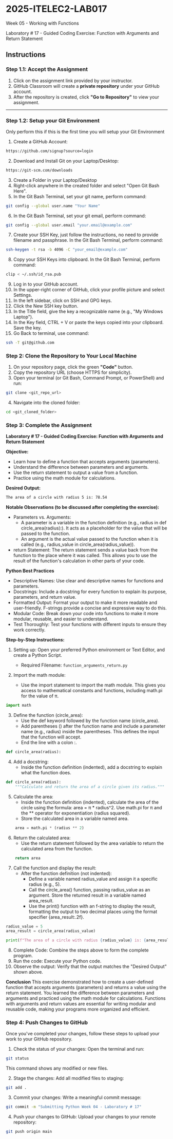 # 2025-ITELEC2-LAB017
Week 05 - Working with Functions

Laboratory # 17 - Guided Coding Exercise: Function with Arguments and Return Statement

## **Instructions**

### **Step 1.1: Accept the Assignment**

   1. Click on the assignment link provided by your instructor.
   2. GitHub Classroom will create a **private repository** under your GitHub account.
   3. After the repository is created, click **"Go to Repository"** to view your assignment.

---

### **Step 1.2: Setup your Git Environment**
Only perform this if this is the first time you will setup your Git Environment

   1. Create a GitHub Account:
   ```bash
   https://github.com/signup?source=login
   ```
      
   2. Download and Install Git on your Laptop/Desktop:
   ```bash
   https://git-scm.com/downloads
   ```
   
   3. Create a Folder in your Laptop/Desktop
   4. Right-click anywhere in the created folder and select "Open Git Bash Here".
   5. In the Git Bash Terminal, set your git name, perform command:
   ```bash
   git config --global user.name "Your Name"
   ```
   
   6. In the Git Bash Terminal, set your git email, perform command:
   ```bash
   git config --global user.email "your.email@example.com"
   ```
   
   7. Create your SSH Key, just follow the instructions, no need to provide filename and passphrase. In the Git Bash Terminal, perform command:
   ```bash
   ssh-keygen -t rsa -b 4096 -C "your_email@example.com"
   ```
   
   8. Copy your SSH Keys into clipboard. In the Git Bash Terminal, perform command:
   ```bash
   clip < ~/.ssh/id_rsa.pub
   ```
   
   9. Log in to your GitHub account.
   10. In the upper-right corner of GitHub, click your profile picture and select Settings.
   11. In the left sidebar, click on SSH and GPG keys.
   12. Click the New SSH key button.
   13. In the Title field, give the key a recognizable name (e.g., "My Windows Laptop").
   14. In the Key field, CTRL + V or paste the keys copied into your clipboard. Save the key.
   15. Go Back to terminal, use command:
   ```bash
   ssh -T git@github.com
   ```

### **Step 2: Clone the Repository to Your Local Machine**

   1. On your repository page, click the green **"Code"** button.
   2. Copy the repository URL (choose HTTPS for simplicity).
   3. Open your terminal (or Git Bash, Command Prompt, or PowerShell) and run:
   
   ```bash
   git clone <git_repo_url>
   ```
   
   4. Navigate into the cloned folder:
   
   ```bash
   cd <git_cloned_folder>
   ```

### **Step 3: Complete the Assignment**

**Laboratory # 17 - Guided Coding Exercise: Function with Arguments and Return Statement**

   **Objective:**
   - Learn how to define a function that accepts arguments (parameters).
   - Understand the difference between parameters and arguments.
   - Use the return statement to output a value from a function.
   - Practice using the math module for calculations.

   **Desired Output:**
   ```bash
   The area of a circle with radius 5 is: 78.54
   ```
      
   **Notable Observations (to be discussed after completing the exercise):**
   - Parameters vs. Arguments:
      - A parameter is a variable in the function definition (e.g., radius in def circle_area(radius):). It acts as a placeholder for the value that will be passed to the function.
      - An argument is the actual value passed to the function when it is called (e.g., radius_value in circle_area(radius_value)).
   - return Statement: The return statement sends a value back from the function to the place where it was called. This allows you to use the result of the function's calculation in other parts of your code.

   **Python Best Practices**
   - Descriptive Names: Use clear and descriptive names for functions and parameters.
   - Docstrings: Include a docstring for every function to explain its purpose, parameters, and return value.
   - Formatted Output: Format your output to make it more readable and user-friendly. F-strings provide a concise and expressive way to do this.
   - Modular Code: Break down your code into functions to make it more modular, reusable, and easier to understand.
   - Test Thoroughly: Test your functions with different inputs to ensure they work correctly.

   **Step-by-Step Instructions:**

   1. Setting up: Open your preferred Python environment or Text Editor, and create a Python Script.
      - Required Filename: `function_arguments_return.py`
      
   2. Import the math module:
      - Use the import statement to import the math module. This gives you access to mathematical constants and functions, including math.pi for the value of π.
```python
import math
```
      
   3. Define the function (circle_area):
      - Use the def keyword followed by the function name (circle_area).
      - Add parentheses () after the function name and include a parameter name (e.g., radius) inside the parentheses. This defines the input that the function will accept.
      - End the line with a colon :.
```python
def circle_area(radius):
```

   4. Add a docstring:
      - Inside the function definition (indented), add a docstring to explain what the function does.
```python
def circle_area(radius):
    """Calculate and return the area of a circle given its radius."""
```

   5. Calculate the area:
      - Inside the function definition (indented), calculate the area of the circle using the formula: area = π * radius^2. Use math.pi for π and the ** operator for exponentiation (radius squared).
      - Store the calculated area in a variable named area.
```python
    area = math.pi * (radius ** 2)
```

   6. Return the calculated area:
      - Use the return statement followed by the area variable to return the calculated area from the function.
```python
    return area
```

   7. Call the function and display the result:
      - After the function definition (not indented):
         - Define a variable named radius_value and assign it a specific radius (e.g., 5).
         - Call the circle_area() function, passing radius_value as an argument. Store the returned result in a variable named area_result.
         - Use the print() function with an f-string to display the result, formatting the output to two decimal places using the format specifier {area_result:.2f}.
```python
radius_value = 5
area_result = circle_area(radius_value)

print(f"The area of a circle with radius {radius_value} is: {area_result:.2f}")
```
   8. Complete Code: Combine the steps above to form the complete program.
   9. Run the code: Execute your Python code.
   10. Observe the output: Verify that the output matches the "Desired Output" shown above.

   **Conclusion**
   This exercise demonstrated how to create a user-defined function that accepts arguments (parameters) and returns a value using the return statement.  You learned the difference between parameters and arguments and practiced using the math module for calculations.  Functions with arguments and return values are essential for writing modular and reusable code, making your programs more organized and efficient.

### **Step 4: Push Changes to GitHub**
Once you've completed your changes, follow these steps to upload your work to your GitHub repository.

1. Check the status of your changes:
   Open the terminal and run:
   
```bash
git status
```
   This command shows any modified or new files.
   
2. Stage the changes:
   Add all modified files to staging:
   
```bash
git add .
```
   
3. Commit your changes:
   Write a meaningful commit message:
   
```bash
git commit -m "Submitting Python Week 04 - Laboratory # 17"
```
   
4. Push your changes to GitHub:
   Upload your changes to your remote repository:
   
```bash
git push origin main
```
